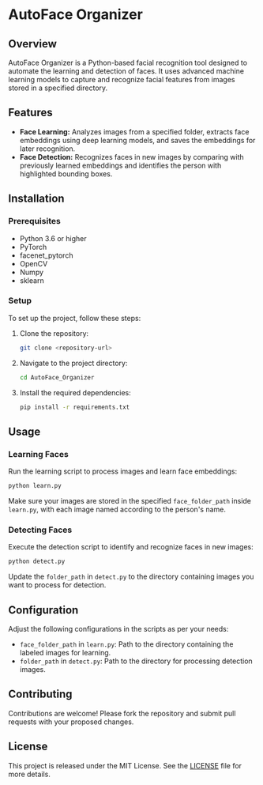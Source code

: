 
# AutoFace Organizer

## Overview
AutoFace Organizer is a Python-based facial recognition tool designed to automate the learning and detection of faces. It uses advanced machine learning models to capture and recognize facial features from images stored in a specified directory.

## Features
- **Face Learning:** Analyzes images from a specified folder, extracts face embeddings using deep learning models, and saves the embeddings for later recognition.
- **Face Detection:** Recognizes faces in new images by comparing with previously learned embeddings and identifies the person with highlighted bounding boxes.

## Installation

### Prerequisites
- Python 3.6 or higher
- PyTorch
- facenet_pytorch
- OpenCV
- Numpy
- sklearn

### Setup
To set up the project, follow these steps:

1. Clone the repository:
   ```bash
   git clone <repository-url>
   ```
2. Navigate to the project directory:
   ```bash
   cd AutoFace_Organizer
   ```
3. Install the required dependencies:
   ```bash
   pip install -r requirements.txt
   ```

## Usage

### Learning Faces
Run the learning script to process images and learn face embeddings:
```bash
python learn.py
```
Make sure your images are stored in the specified `face_folder_path` inside `learn.py`, with each image named according to the person's name.

### Detecting Faces
Execute the detection script to identify and recognize faces in new images:
```bash
python detect.py
```
Update the `folder_path` in `detect.py` to the directory containing images you want to process for detection.

## Configuration
Adjust the following configurations in the scripts as per your needs:
- `face_folder_path` in `learn.py`: Path to the directory containing the labeled images for learning.
- `folder_path` in `detect.py`: Path to the directory for processing detection images.

## Contributing
Contributions are welcome! Please fork the repository and submit pull requests with your proposed changes.

## License
This project is released under the MIT License. See the [LICENSE](LICENSE) file for more details.
